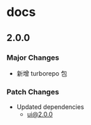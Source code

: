 # docs

## 2.0.0

### Major Changes

- 新增 turborepo 包

### Patch Changes

- Updated dependencies
  - ui@2.0.0
